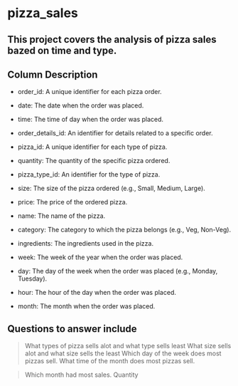  # pizza_sales

## This project covers the analysis of pizza sales bazed on time and type.

## Column Description
- order_id: A unique identifier for each pizza order.

- date: The date when the order was placed.

- time: The time of day when the order was placed.
    
- order_details_id: An identifier for details related to a specific order.

- pizza_id: A unique identifier for each type of pizza.
    
- quantity: The quantity of the specific pizza ordered.

- pizza_type_id: An identifier for the type of pizza.

- size: The size of the pizza ordered (e.g., Small, Medium, Large).

- price: The price of the ordered pizza.

- name: The name of the pizza.

- category: The category to which the pizza belongs (e.g., Veg, Non-Veg).

- ingredients: The ingredients used in the pizza.

- week: The week of the year when the order was placed.

- day: The day of the week when the order was placed (e.g., Monday, Tuesday).

- hour: The hour of the day when the order was placed.

- month: The month when the order was placed.




## Questions to answer include
> What types of pizza sells alot and what type sells least
> What size sells alot and what size sells the least
> Which day of the week does most pizzas sell.
> What time of the month does most pizzas sell.

> Which month had most sales.
> Quantity